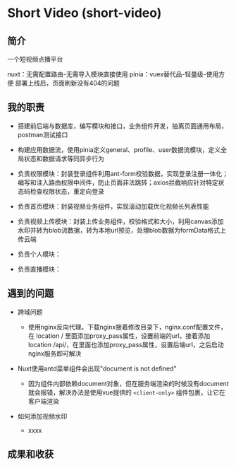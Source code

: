 # Short Video (short-video)

## 简介

一个短视频点播平台

nuxt：无需配置路由-无需导入模块直接使用
pinia：vuex替代品-轻量级-使用方便
部署上线后，页面刷新没有404的问题

## 我的职责

- 搭建前后端与数据库，编写模块和接口，业务组件开发，抽离页面通用布局，postman测试接口

- 构建应用数据流，使用pinia定义general、profile、user数据流模块，定义全局状态和数据请求等同异步行为

- 负责权限模块：封装登录组件利用ant-form校验数据，实现登录注册一体化；编写和注入路由权限中间件，防止页面非法跳转；axios拦截响应针对特定状态码检查权限状态，重定向登录

- 负责首页模块：封装视频业务组件，实现滚动加载优化视频长列表性能

- 负责视频上传模块：封装上传业务组件，校验格式和大小，利用canvas添加水印并转为blob流数据，转为本地url预览，处理blob数据为formData格式上传云端

- 负责个人模块：

- 负责直播模块：

## 遇到的问题

- 跨域问题

  - 使用nginx反向代理。下载nginx接着修改目录下，nginx.conf配置文件，在 location / 里面添加proxy_pass属性，设置前端的url，接着添加location /api/，在里面也添加proxy_pass属性，设置后端url，之后启动nginx服务即可解决

- Nuxt使用antd菜单组件会出现"document is not defined"

  - 因为组件内部依赖document对象，但在服务端渲染的时候没有document就会报错，解决办法是使用vue提供的 `<client-only>` 组件包裹，让它在客户端渲染

- 如何添加视频水印

  - xxxx

## 成果和收获
